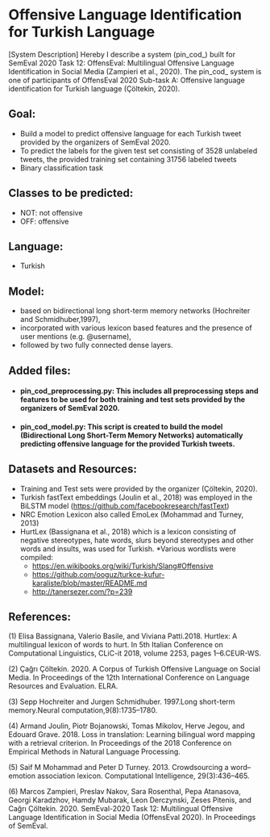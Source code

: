# Offensive Language Identification for Turkish Language
[System Description]
Hereby I describe  a  system  (pin_cod_) built for SemEval 2020 Task 12: OffensEval: Multilingual Offensive Language Identification in Social Media (Zampieri et al., 2020). The pin_cod_ system is one of participants of OffensEval 2020 Sub-task A: Offensive language  identification for Turkish language (Çöltekin,  2020). 

## Goal:
* Build a model to predict offensive language for each Turkish tweet provided by the organizers of SemEval 2020.
* To predict the labels for the given test set consisting of 3528 unlabeled tweets, the provided training set containing 31756 labeled tweets
* Binary classification task

## Classes to be predicted:
* NOT: not offensive
* OFF: offensive

## Language:
* Turkish

## Model:
* based on bidirectional  long  short-term memory networks (Hochreiter and Schmidhuber,1997),
* incorporated with various lexicon based features and the presence of user mentions (e.g.  @username), 
* followed by two fully connected dense layers.  

## Added files:
* #### pin_cod_preprocessing.py: This includes all preprocessing steps and features to be used for both training and test sets provided by the organizers of SemEval 2020.

* #### pin_cod_model.py: This script is created to build the model (Bidirectional Long Short-Term Memory Networks) automatically predicting offensive language for the provided Turkish tweets.

## Datasets and Resources:
* Training and Test sets were provided by the organizer (Çöltekin,  2020). 
* Turkish  fastText  embeddings (Joulin et al., 2018) was employed in the BiLSTM model (https://github.com/facebookresearch/fastText)
* NRC Emotion Lexicon also  called  EmoLex  (Mohammad  and  Turney, 2013) 
* HurtLex  (Bassignana  et  al.,  2018) which is a  lexicon  consisting  of  negative  stereotypes,  hate  words,  slurs  beyond  stereotypes and  other  words  and  insults,  was used for  Turkish.
*Various wordlists were compiled:
    * https://en.wikibooks.org/wiki/Turkish/Slang#Offensive
    * https://github.com/ooguz/turkce-kufur-karaliste/blob/master/README.md
    * http://tanersezer.com/?p=239

## References:
(1) Elisa  Bassignana,  Valerio  Basile,  and  Viviana  Patti.2018.  Hurtlex:  A multilingual lexicon of words to hurt. In 5th Italian Conference on Computational Linguistics, CLiC-it 2018, volume 2253, pages 1–6.CEUR-WS.

(2) Çağrı Çöltekin. 2020. A Corpus of Turkish Offensive Language on Social Media. In Proceedings of the 12th International Conference on Language Resources and Evaluation. ELRA.

(3) Sepp   Hochreiter   and   Jurgen   Schmidhuber. 1997.Long  short-term  memory.Neural  computation,9(8):1735–1780.

(4) Armand  Joulin,  Piotr  Bojanowski,  Tomas  Mikolov, Herve  Jegou,  and  Edouard  Grave.  2018.   Loss  in translation: Learning bilingual word mapping with a retrieval criterion.  In Proceedings of the 2018 Conference on Empirical Methods in Natural Language Processing.

(5) Saif M Mohammad and Peter D Turney. 2013. Crowdsourcing a word–emotion association lexicon. Computational Intelligence, 29(3):436–465.

(6) Marcos Zampieri, Preslav Nakov, Sara Rosenthal, Pepa Atanasova, Georgi Karadzhov, Hamdy Mubarak, Leon Derczynski, Zeses Pitenis, and Cağrı Çöltekin. 2020. SemEval-2020 Task 12: Multilingual Offensive Language Identification in Social Media (OffensEval 2020). In Proceedings of SemEval.
